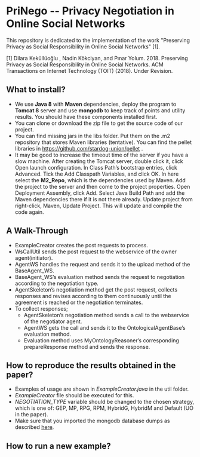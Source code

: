 # PriNego -- Privacy Negotiation in Online Social Networks

This repository is dedicated to the implementation of the work "Preserving Privacy as Social Responsibility in Online Social
Networks" [1].

[1] Dilara Keküllüoğlu , Nadin Kökciyan, and Pınar Yolum. 2018. Preserving Privacy as Social Responsibility in Online Social
Networks. ACM Transactions on Internet Technology (TOIT) (2018). Under Revision.

## What to install? ##

* We use **Java 8** with **Maven** dependencies, deploy the program to **Tomcat 8** server
and use **mongodb** to keep track of points and utility results. You should have these components installed first.
* You can clone or download the zip file to get the source code of our project. 
* You can find missing jars in the libs folder. Put them on the .m2 repository that stores Maven libraries (tentative). You can find the pellet libraries in https://github.com/stardog-union/pellet .
* It may be good to increase the
timeout time of the server if you have a slow machine. After creating the Tomcat server,
double click it, click Open launch configuration. In Class Path’s bootstrap
entries, click Advanced. Tick the Add Classpath Variables, and click OK. In
here select the **M2_Repo**, which is the dependencies used by Maven.
Add the project to the server and then come to the project
properties. Open Deployment Assembly, click Add. Select Java Build Path
and add the Maven dependencies there if it is not there already.
Update project from right-click, Maven, Update Project.
This will update and compile the code again.

## A Walk-Through ##

* ExampleCreator creates the post requests to process.
* WsCallUtil sends the post request to the webservice of the owner agent(initiator).
* AgentWS handles the request and sends it to the upload method of the
BaseAgent_WS.
* BaseAgent_WS’s evaluation method sends the request to negotiation
according to the negotiation type.
* AgentSkeleton’s negotiation method get the post request, collects responses
and revises according to them continuously until the agreement
is reached or the negotiation terminates.
* To collect responses;
  * AgentSkeleton’s negotiation method sends a call to the webservice
  of the negotiator agent.
  * AgentWS gets the call and sends it to the OntologicalAgentBase’s
evaluation method.
  * Evaluation method uses MyOntologyReasoner’s corresponding prepareResponse
method and sends the response.

## How to reproduce the results obtained in the paper? ## 

* Examples of usage are shown in *ExampleCreator.java* in the util folder.
* *ExampleCreator* file should be executed for this. 
* *NEGOTIATION_TYPE* variable should be changed to the chosen strategy, which is one of: GEP, MP, RPG, RPM, HybridG, HybridM and Default (UO in the paper). 
* Make sure that you imported the mongodb database dumps as described [here](mongodb/README.md).

## How to run a new example? ## 



